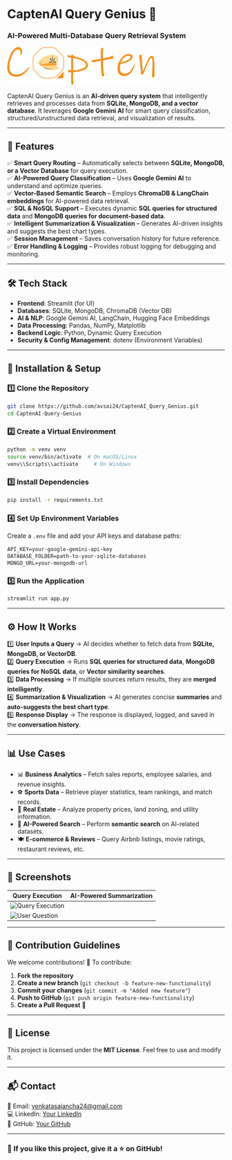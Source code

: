 # **CaptenAI Query Genius 🚀**
### **AI-Powered Multi-Database Query Retrieval System**

![CaptenAI Logo](https://github.com/avsai24/CaptenAI_Query_Genius/blob/main/images/Capten_logo_full.png)  

CaptenAI Query Genius is an **AI-driven query system** that intelligently retrieves and processes data from **SQLite, MongoDB, and a vector database**. It leverages **Google Gemini AI** for smart query classification, structured/unstructured data retrieval, and visualization of results.  

---

## **📌 Features**  

✅ **Smart Query Routing** – Automatically selects between **SQLite, MongoDB, or a Vector Database** for query execution.  
✅ **AI-Powered Query Classification** – Uses **Google Gemini AI** to understand and optimize queries.  
✅ **Vector-Based Semantic Search** – Employs **ChromaDB & LangChain embeddings** for AI-powered data retrieval.  
✅ **SQL & NoSQL Support** – Executes dynamic **SQL queries for structured data** and **MongoDB queries for document-based data**.  
✅ **Intelligent Summarization & Visualization** – Generates AI-driven insights and suggests the best chart types.  
✅ **Session Management** – Saves conversation history for future reference.  
✅ **Error Handling & Logging** – Provides robust logging for debugging and monitoring.  

---

## **🛠️ Tech Stack**
- **Frontend**: Streamlit (for UI)
- **Databases**: SQLite, MongoDB, ChromaDB (Vector DB)
- **AI & NLP**: Google Gemini AI, LangChain, Hugging Face Embeddings
- **Data Processing**: Pandas, NumPy, Matplotlib
- **Backend Logic**: Python, Dynamic Query Execution
- **Security & Config Management**: dotenv (Environment Variables)

---

## **🔧 Installation & Setup**
### **1️⃣ Clone the Repository**
```bash
git clone https://github.com/avsai24/CaptenAI_Query_Genius.git
cd CaptenAI-Query-Genius
```

### **2️⃣ Create a Virtual Environment**
```bash
python -m venv venv
source venv/bin/activate  # On macOS/Linux
venv\\Scripts\\activate     # On Windows
```

### **3️⃣ Install Dependencies**
```bash
pip install -r requirements.txt
```

### **4️⃣ Set Up Environment Variables**
Create a `.env` file and add your API keys and database paths:
```
API_KEY=your-google-gemini-api-key
DATABASE_FOLDER=path-to-your-sqlite-databases
MONGO_URL=your-mongodb-url
```

### **5️⃣ Run the Application**
```bash
streamlit run app.py
```

---

## **⚙️ How It Works**
1️⃣ **User Inputs a Query** → AI decides whether to fetch data from **SQLite, MongoDB, or VectorDB**.  
2️⃣ **Query Execution** → Runs **SQL queries for structured data**, **MongoDB queries for NoSQL data**, or **Vector similarity searches**.  
3️⃣ **Data Processing** → If multiple sources return results, they are **merged intelligently**.  
4️⃣ **Summarization & Visualization** → AI generates concise **summaries** and **auto-suggests the best chart type**.  
5️⃣ **Response Display** → The response is displayed, logged, and saved in the **conversation history**.  

---

## **📊 Use Cases**
- 📊 **Business Analytics** – Fetch sales reports, employee salaries, and revenue insights.  
- ⚽ **Sports Data** – Retrieve player statistics, team rankings, and match records.  
- 🏡 **Real Estate** – Analyze property prices, land zoning, and utility information.  
- 🤖 **AI-Powered Search** – Perform **semantic search** on AI-related datasets.  
- 🍽️ **E-commerce & Reviews** – Query Airbnb listings, movie ratings, restaurant reviews, etc.  

---

## **📸 Screenshots**
| **Query Execution** | **AI-Powered Summarization** |
|---------------------|-----------------------------|
| ![Query Execution](/Users/venkatasaiancha/Documents/all_concepts/multi_databse_retriver/images/first_image.png)|
| ![User Question](/Users/venkatasaiancha/Documents/all_concepts/multi_databse_retriver/images/second_image.png) |

---

## **📜 Contribution Guidelines**
We welcome contributions! 🚀 To contribute:  
1. **Fork the repository**  
2. **Create a new branch** (`git checkout -b feature-new-functionality`)  
3. **Commit your changes** (`git commit -m "Added new feature"`)  
4. **Push to GitHub** (`git push origin feature-new-functionality`)  
5. **Create a Pull Request** 🎉  

---

## **📄 License**
This project is licensed under the **MIT License**. Feel free to use and modify it.  

---

## **📬 Contact**
📧 Email: venkatasaiancha24@gmail.com  
💻 LinkedIn: [Your LinkedIn](https://www.linkedin.com/in/venkatasaiancha/)  
📂 GitHub: [Your GitHub](https://github.com/avsai24)  

---

### **🌟 If you like this project, give it a ⭐ on GitHub!**
